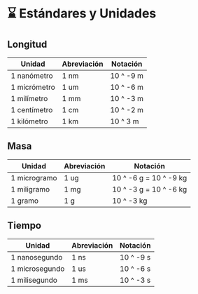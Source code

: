 # ⌛ Estándares y Unidades

## Longitud

| Unidad       | Abreviación | Notación   |
| ------------ | ----------- | ---------- |
|  1 nanómetro | 1 nm        | 10 ^ -9 m  |
| 1 micrómetro | 1 um        | 10 ^ -6 m  |
| 1 milímetro  | 1 mm        | 10 ^ -3 m  |
| 1 centímetro | 1 cm        | 10 ^ -2 m  |
| 1 kilómetro  | 1 km        | 10 ^ 3 m   |

## Masa

| Unidad       | Abreviación | Notación               |
| ------------ | ----------- | ---------------------- |
| 1 microgramo | 1 ug        | 10 ^ -6 g = 10 ^ -9 kg |
| 1 miligramo  | 1 mg        | 10 ^ -3 g = 10 ^ -6 kg |
| 1 gramo      | 1 g         | 10 ^ -3 kg             |

## Tiempo

| Unidad          | Abreviación | Notación  |
| --------------- | ----------- | --------- |
| 1 nanosegundo   | 1 ns        | 10 ^ -9 s |
| 1 microsegundo  | 1 us        | 10 ^ -6 s |
| 1 milisegundo   | 1 ms        | 10 ^ -3 s |

